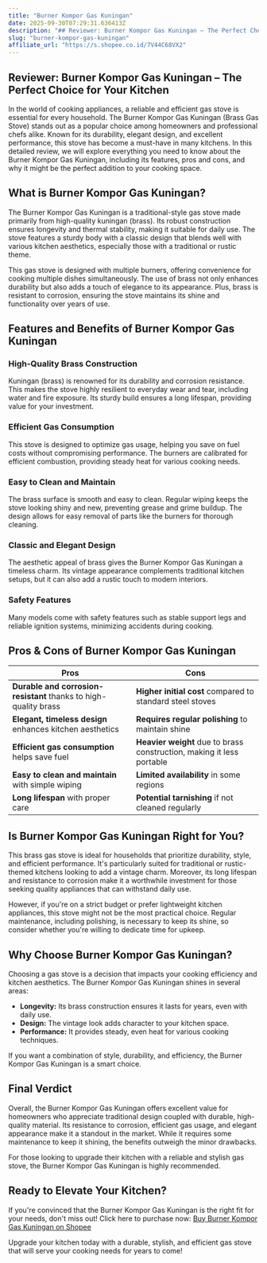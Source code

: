 ```yaml
---
title: "Burner Kompor Gas Kuningan"
date: 2025-09-30T07:29:31.636413Z
description: "## Reviewer: Burner Kompor Gas Kuningan – The Perfect Choice for Your Kitchen..."
slug: "burner-kompor-gas-kuningan"
affiliate_url: "https://s.shopee.co.id/7V44C68VX2"
---
```

## Reviewer: Burner Kompor Gas Kuningan – The Perfect Choice for Your Kitchen

In the world of cooking appliances, a reliable and efficient gas stove is essential for every household. The Burner Kompor Gas Kuningan (Brass Gas Stove) stands out as a popular choice among homeowners and professional chefs alike. Known for its durability, elegant design, and excellent performance, this stove has become a must-have in many kitchens. In this detailed review, we will explore everything you need to know about the Burner Kompor Gas Kuningan, including its features, pros and cons, and why it might be the perfect addition to your cooking space.

## What is Burner Kompor Gas Kuningan?

The Burner Kompor Gas Kuningan is a traditional-style gas stove made primarily from high-quality kuningan (brass). Its robust construction ensures longevity and thermal stability, making it suitable for daily use. The stove features a sturdy body with a classic design that blends well with various kitchen aesthetics, especially those with a traditional or rustic theme.

This gas stove is designed with multiple burners, offering convenience for cooking multiple dishes simultaneously. The use of brass not only enhances durability but also adds a touch of elegance to its appearance. Plus, brass is resistant to corrosion, ensuring the stove maintains its shine and functionality over years of use.

## Features and Benefits of Burner Kompor Gas Kuningan

### High-Quality Brass Construction
Kuningan (brass) is renowned for its durability and corrosion resistance. This makes the stove highly resilient to everyday wear and tear, including water and fire exposure. Its sturdy build ensures a long lifespan, providing value for your investment.

### Efficient Gas Consumption
This stove is designed to optimize gas usage, helping you save on fuel costs without compromising performance. The burners are calibrated for efficient combustion, providing steady heat for various cooking needs.

### Easy to Clean and Maintain
The brass surface is smooth and easy to clean. Regular wiping keeps the stove looking shiny and new, preventing grease and grime buildup. The design allows for easy removal of parts like the burners for thorough cleaning.

### Classic and Elegant Design
The aesthetic appeal of brass gives the Burner Kompor Gas Kuningan a timeless charm. Its vintage appearance complements traditional kitchen setups, but it can also add a rustic touch to modern interiors.

### Safety Features
Many models come with safety features such as stable support legs and reliable ignition systems, minimizing accidents during cooking.

## Pros & Cons of Burner Kompor Gas Kuningan

| Pros | Cons |
|---------|---------|
| **Durable and corrosion-resistant** thanks to high-quality brass | **Higher initial cost** compared to standard steel stoves |
| **Elegant, timeless design** enhances kitchen aesthetics | **Requires regular polishing** to maintain shine |
| **Efficient gas consumption** helps save fuel | **Heavier weight** due to brass construction, making it less portable |
| **Easy to clean and maintain** with simple wiping | **Limited availability** in some regions |
| **Long lifespan** with proper care | **Potential tarnishing** if not cleaned regularly |

## Is Burner Kompor Gas Kuningan Right for You?

This brass gas stove is ideal for households that prioritize durability, style, and efficient performance. It's particularly suited for traditional or rustic-themed kitchens looking to add a vintage charm. Moreover, its long lifespan and resistance to corrosion make it a worthwhile investment for those seeking quality appliances that can withstand daily use.

However, if you're on a strict budget or prefer lightweight kitchen appliances, this stove might not be the most practical choice. Regular maintenance, including polishing, is necessary to keep its shine, so consider whether you're willing to dedicate time for upkeep.

## Why Choose Burner Kompor Gas Kuningan?

Choosing a gas stove is a decision that impacts your cooking efficiency and kitchen aesthetics. The Burner Kompor Gas Kuningan shines in several areas:
- **Longevity:** Its brass construction ensures it lasts for years, even with daily use.
- **Design:** The vintage look adds character to your kitchen space.
- **Performance:** It provides steady, even heat for various cooking techniques.

If you want a combination of style, durability, and efficiency, the Burner Kompor Gas Kuningan is a smart choice.

## Final Verdict

Overall, the Burner Kompor Gas Kuningan offers excellent value for homeowners who appreciate traditional design coupled with durable, high-quality material. Its resistance to corrosion, efficient gas usage, and elegant appearance make it a standout in the market. While it requires some maintenance to keep it shining, the benefits outweigh the minor drawbacks.

For those looking to upgrade their kitchen with a reliable and stylish gas stove, the Burner Kompor Gas Kuningan is highly recommended.

## Ready to Elevate Your Kitchen?

If you're convinced that the Burner Kompor Gas Kuningan is the right fit for your needs, don't miss out! Click here to purchase now: [Buy Burner Kompor Gas Kuningan on Shopee](https://s.shopee.co.id/7V44C68VX2)

Upgrade your kitchen today with a durable, stylish, and efficient gas stove that will serve your cooking needs for years to come!